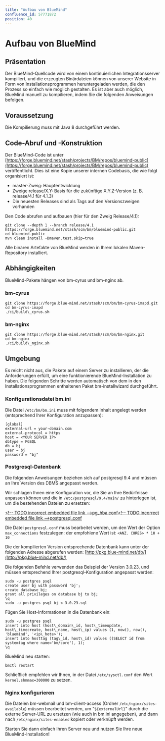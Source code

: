 ```yaml
---
title: "Aufbau von BlueMind"
confluence_id: 57771872
position: 40
---
```

# Aufbau von BlueMind


## Präsentation

Der BlueMind-Quellcode wird von einem kontinuierlichen Integrationsserver kompiliert, und die erzeugten Binärdateien können von unserer Website in Form von Installationsprogrammen heruntergeladen werden, die den Prozess so einfach wie möglich gestalten. Es ist aber auch möglich, BlueMind manuell zu kompilieren, indem Sie die folgenden Anweisungen befolgen.

## Voraussetzung

Die Kompilierung muss mit Java 8 durchgeführt werden.


## Code-Abruf und -Konstruktion

Der BlueMind-Code ist unter [https://forge.bluemind.net/stash/projects/BM/repos/bluemind-public](https://forge.bluemind.net/stash/projects/BM/repos/bluemind-public) veröffentlicht. Dies ist eine Kopie unserer internen Codebasis, die wie folgt organisiert ist:

- master-Zweig: Hauptentwicklung
- Zweige release/X.Y: Basis für die zukünftige X.Y.Z-Version (z. B. release/4.1 für 4.1.3)
- Die neuesten Releases sind als Tags auf den Versionszweigen vorhanden


Den Code abrufen und aufbauen (hier für den Zweig Release/4.1):


```
git clone --depth 1 --branch release/4.1 https://forge.bluemind.net/stash/scm/bm/bluemind-public.git
cd bluemind-public
mvn clean install -Dmaven.test.skip=true
```


Alle binären Artefakte von BlueMind werden in Ihrem lokalen Maven-Repository installiert.

## Abhängigkeiten

BlueMind-Pakete hängen von bm-cyrus und bm-nginx ab.

### bm-cyrus


```
git clone https://forge.blue-mind.net/stash/scm/bm/bm-cyrus-imapd.git
cd bm-cyrus-imapd
./ci/build\_cyrus.sh
```


### bm-nginx


```
git clone https://forge.blue-mind.net/stash/scm/bm/bm-nginx.git
cd bm-nginx
./ci/build\_nginx.sh
```


## Umgebung

Es reicht nicht aus, die Pakete auf einem Server zu installieren, der die Anforderungen erfüllt, um eine funktionierende BlueMind-Installation zu haben. Die folgenden Schritte werden automatisch von dem in den Installationsprogrammen enthaltenen Paket bm-installwizard durchgeführt.

### Konfigurationsdatei bm.ini

Die Datei `/etc/bm/bm.ini` muss mit folgendem Inhalt angelegt werden (entsprechend Ihrer Konfiguration anzupassen):


```
[global]
external-url = your-domain.com
external-protocol = https
host = <YOUR SERVER IP>
dbtype = PGSQL
db = bj
user = bj
password = "bj"
```


### Postgresql-Datenbank

Die folgenden Anweisungen beziehen sich auf postgresql 9.4 und müssen an Ihre Version des DBMS angepasst werden.

Wir schlagen Ihnen eine Konfiguration vor, die Sie an Ihre Bedürfnisse anpassen können und die in `/etc/postgresql/9.4/main/` zu hinterlegen ist, um die bestehenden Dateien zu ersetzen:

[&lt;!-- TODO incorrect embedded file link -->pg_hba.conf](/confluence/download/attachments/57771872/pg_hba.conf?version=1&modificationDate=1576233027500&api=v2)[&lt;!-- TODO incorrect embedded file link -->postgresql.conf](/confluence/download/attachments/57771872/postgresql.conf?version=1&modificationDate=1576233027079&api=v2)

Die Datei `postgresql.conf` muss bearbeitet werden, um den Wert der Option `max_connections` festzulegen: der empfohlene Wert ist: `<ANZ. CORES> * 10 + 10`

Die der kompilierten Version entsprechende Datenbank kann unter der folgenden Adresse abgerufen werden: [http://pkg.blue-mind.net/db/](http://pkg.blue-mind.net/db/)

Die folgenden Befehle verwenden das Beispiel der Version 3.0.23, und müssen entsprechend Ihrer postgresql-Konfiguration angepasst werden:


```
sudo -u postgres psql
create user bj with password 'bj';
create database bj;
grant all privileges on database bj to bj;
\q
sudo -u postgres psql bj < 3.0.23.sql
```


Fügen Sie Host-Informationen in die Datenbank ein:


```
sudo -u postgres psql
insert into host (host\_domain\_id, host\_timeupdate, host\_timecreate, host\_name, host\_ip) values (1, now(), now(), 'bluemind', '<ip\_hote>');
insert into hosttag (tag\_id, host\_id) values ((SELECT id from systemtag where name='bm/core'), 1);
\q
```


BlueMind neu starten:


```
bmctl restart
```


Schließlich empfehlen wir Ihnen, in der Datei `/etc/sysctl.conf` den Wert `kernel.shmmax=300000` zu setzen.

### Nginx konfigurieren

Die Dateien bm-webmail und bm-client-access (Ordner `/etc/nginx/sites-available`) müssen bearbeitet werden, um "`${externalUrl}`" durch die externe Server-URL zu ersetzen (wie auch in bm.ini angegeben), und dann nach `/etc/nginx/sites-enabled` kopiert oder verknüpft werden.

Starten Sie dann einfach Ihren Server neu und nutzen Sie Ihre neue BlueMind-Installation!


